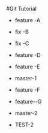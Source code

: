 #Git Tutorial


- feature -A


- fix -B

- fix -C 

- feature -D

- feature  -E

- master-1

- feature -F

- feature--G

- master-2

- TEST-2

